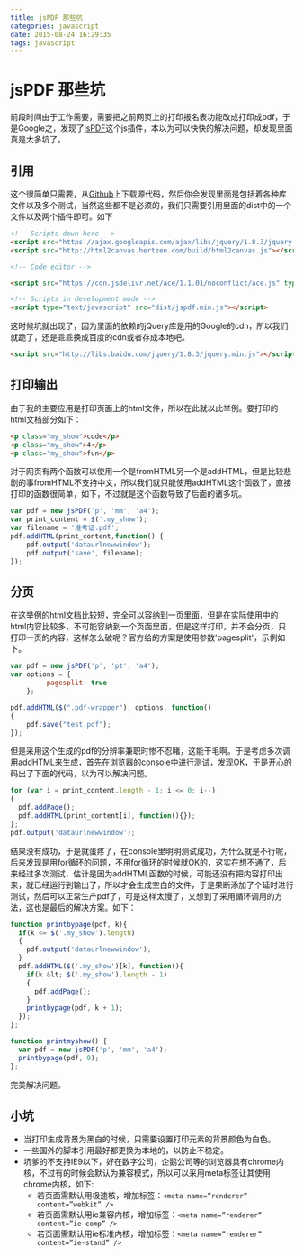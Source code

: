 ```yaml
---
title: jsPDF 那些坑
categories: javascript
date: 2015-08-24 16:29:35
tags: javascript
---
```


# jsPDF 那些坑

前段时间由于工作需要，需要把之前网页上的打印报名表功能改成打印成pdf，于是Google之，发现了[jsPDF](https://parall.ax/products/jspdf)这个js插件，本以为可以快快的解决问题，却发现里面真是太多坑了。

## 引用

这个很简单只需要，从[Github](https://github.com/MrRio/jsPDF)上下载源代码，然后你会发现里面是包括着各种库文件以及多个测试，当然这些都不是必须的，我们只需要引用里面的dist中的一个文件以及两个插件即可。如下

```html
<!-- Scripts down here -->
<script src="https://ajax.googleapis.com/ajax/libs/jquery/1.8.3/jquery.min.js"></script>
<script src="http://html2canvas.hertzen.com/build/html2canvas.js"></script>

<!-- Code editor -->

<script src="https://cdn.jsdelivr.net/ace/1.1.01/noconflict/ace.js" type="text/javascript" charset="utf-8"></script>

<!-- Scripts in development mode -->
<script type="text/javascript" src="dist/jspdf.min.js"></script>
 ```

这时候坑就出现了，因为里面的依赖的jQuery库是用的Google的cdn，所以我们就跪了，还是乖乖换成百度的cdn或者存成本地吧。

```html
<script src="http://libs.baidu.com/jquery/1.8.3/jquery.min.js"></script>
```

## 打印输出

由于我的主要应用是打印页面上的html文件，所以在此就以此举例。要打印的html文档部分如下：

```html
<p class="my_show">code</p>
<p class="my_show">4</p>
<p class="my_show">fun</p>
```
对于网页有两个函数可以使用一个是fromHTML另一个是addHTML，但是比较悲剧的事fromHTML不支持中文，所以我们就只能使用addHTML这个函数了，直接打印的函数很简单，如下，不过就是这个函数导致了后面的诸多坑。

```javascript
var pdf = new jsPDF('p', 'mm', 'a4');
var print_content = $('.my_show');
var filename = '准考证.pdf';
pdf.addHTML(print_content,function() {
    pdf.output('dataurlnewwindow');
    pdf.output('save', filename);
});
```
## 分页
在这举例的html文档比较短，完全可以容纳到一页里面，但是在实际使用中的html内容比较多，不可能容纳到一个页面里面，但是这样打印，并不会分页，只打印一页的内容，这样怎么破呢？官方给的方案是使用参数'pagesplit'，示例如下。

```js
var pdf = new jsPDF('p', 'pt', 'a4');
var options = {
         pagesplit: true
    };

pdf.addHTML($(".pdf-wrapper"), options, function()
{
    pdf.save("test.pdf");
});
```
但是采用这个生成的pdf的分辨率兼职时惨不忍睹，这能干毛啊。于是考虑多次调用addHTML来生成，首先在浏览器的console中进行测试，发现OK，于是开心的码出了下面的代码，以为可以解决问题。

```js
for (var i = print_content.length - 1; i <= 0; i--)
{
  pdf.addPage();
  pdf.addHTML(print_content[i], function(){});
};
pdf.output('dataurlnewwindow');
```
结果没有成功，于是就蛋疼了，在console里明明测试成功，为什么就是不行呢，后来发现是用for循环的问题，不用for循环的时候就OK的，这实在想不通了，后来经过多次测试，估计是因为addHTML函数的时候，可能还没有把内容打印出来，就已经运行到输出了，所以才会生成空白的文件，于是果断添加了个延时进行测试，然后可以正常生产pdf了，可是这样太慢了，又想到了采用循环调用的方法，这也是最后的解决方案。如下：

```js
function printbypage(pdf, k){
  if(k <= $('.my_show').length)
  {
    pdf.output('dataurlnewwindow');
  }
  pdf.addHTML($('.my_show')[k], function(){
    if(k &lt; $('.my_show').length - 1)
    {
      pdf.addPage();
    }
    printbypage(pdf, k + 1);
  });
};

function printmyshow() {
  var pdf = new jsPDF('p', 'mm', 'a4');
  printbypage(pdf, 0);
};
```
完美解决问题。

## 小坑

*   当打印生成背景为黑白的时候，只需要设置打印元素的背景颜色为白色。
*   一些国外的脚本引用最好都更换为本地的，以防止不稳定。
*   坑爹的不支持IE9以下，好在数字公司，企鹅公司等的浏览器具有chrome内核，不过有的时候会默认为兼容模式，所以可以采用meta标签让其使用chrome内核，如下:
    * 若页面需默认用极速核，增加标签：`<meta name=”renderer” content=”webkit” />`
    * 若页面需默认用ie兼容内核，增加标签：`<meta name=”renderer” content=”ie-comp” />`
    * 若页面需默认用ie标准内核，增加标签：`<meta name=”renderer” content=”ie-stand” />`
